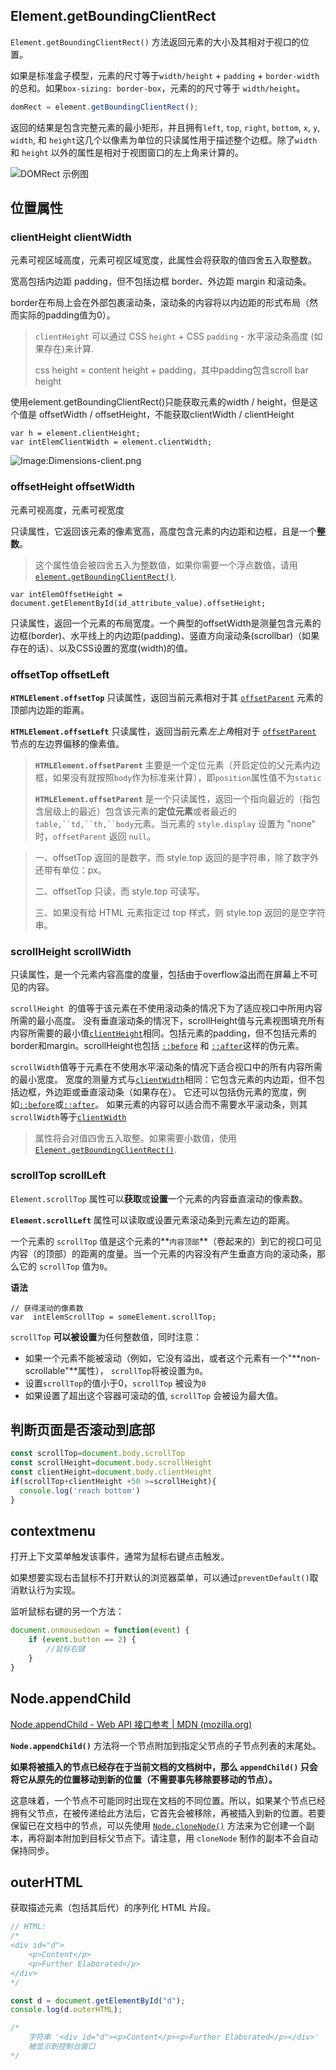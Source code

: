 ## Element.getBoundingClientRect

`Element.getBoundingClientRect()` 方法返回元素的大小及其相对于视口的位置。

如果是标准盒子模型，元素的尺寸等于`width/height` + `padding` + `border-width`的总和。如果`box-sizing: border-box`，元素的的尺寸等于 `width/height`。

```js
domRect = element.getBoundingClientRect();
```

返回的结果是包含完整元素的最小矩形，并且拥有`left`, `top`, `right`, `bottom`, `x`, `y`, `width`, 和 `height`这几个以像素为单位的只读属性用于描述整个边框。除了`width` 和 `height` 以外的属性是相对于视图窗口的左上角来计算的。

![DOMRect 示例图](assets/DOM.assets/rect.png)

## 位置属性

### clientHeight clientWidth

元素可视区域高度，元素可视区域宽度，此属性会将获取的值四舍五入取整数。

宽高包括内边距 padding，但不包括边框 border、外边距 margin 和滚动条。

border在布局上会在外部包裹滚动条，滚动条的内容将以内边距的形式布局（然而实际的padding值为0）。

> `clientHeight` 可以通过 CSS `height` + CSS `padding` - 水平滚动条高度 (如果存在)来计算.
>
> css height = content height +  padding，其中padding包含scroll bar height

使用element.getBoundingClientRect()只能获取元素的width / height，但是这个值是 offsetWidth / offsetHeight，不能获取clientWidth / clientHeight

```
var h = element.clientHeight;
var intElemClientWidth = element.clientWidth;
```

![Image:Dimensions-client.png](imgs/=Dimensions-client.png)

### offsetHeight offsetWidth

元素可视高度，元素可视宽度

只读属性，它返回该元素的像素宽高，高度包含元素的内边距和边框，且是一个**整数**。

> 这个属性值会被四舍五入为整数值，如果你需要一个浮点数值，请用 [`element.getBoundingClientRect()`](https://developer.mozilla.org/zh-CN/docs/Web/API/Element/getBoundingClientRect).

```
var intElemOffsetHeight = document.getElementById(id_attribute_value).offsetHeight;
```

只读属性，返回一个元素的布局宽度。一个典型的offsetWidth是测量包含元素的边框(border)、水平线上的内边距(padding)、竖直方向滚动条(scrollbar)（如果存在的话）、以及CSS设置的宽度(width)的值。

### offsetTop offsetLeft

**`HTMLElement.offsetTop`** 只读属性，返回当前元素相对于其 [`offsetParent`](https://developer.mozilla.org/zh-CN/docs/Web/API/HTMLElement/offsetParent) 元素的顶部内边距的距离。

 **`HTMLElement.offsetLeft`** 只读属性，返回当前元素*左上角*相对于  [`offsetParent`](https://developer.mozilla.org/zh-CN/docs/Web/API/HTMLElement/offsetParent) 节点的左边界偏移的像素值。

> **`HTMLElement.offsetParent`** 主要是一个定位元素（开启定位的父元素内边框，如果没有就按照`body`作为标准来计算），即`position`属性值不为`static`
>
> **`HTMLElement.offsetParent`** 是一个只读属性，返回一个指向最近的（指包含层级上的最近）包含该元素的**定位元素**或者最近的 `table,``td,``th,``body`元素。当元素的 `style.display` 设置为 "none" 时，`offsetParent` 返回 `null`。

> 一、offsetTop 返回的是数字，而 style.top 返回的是字符串，除了数字外还带有单位：px。
>
> 二、offsetTop 只读，而 style.top 可读写。
>
> 三、如果没有给 HTML 元素指定过 top 样式，则 style.top 返回的是空字符串。

### scrollHeight scrollWidth

只读属性，是一个元素内容高度的度量，包括由于overflow溢出而在屏幕上不可见的内容。

`scrollHeight `的值等于该元素在不使用滚动条的情况下为了适应视口中所用内容所需的最小高度。 没有垂直滚动条的情况下，scrollHeight值与元素视图填充所有内容所需要的最小值[`clientHeight`](https://developer.mozilla.org/zh-CN/docs/Web/API/Element/clientHeight)相同。包括元素的padding，但不包括元素的border和margin。scrollHeight也包括 [`::before`](https://developer.mozilla.org/zh-CN/docs/Web/CSS/::before) 和 [`::after`](https://developer.mozilla.org/zh-CN/docs/Web/CSS/::after)这样的伪元素。

`scrollWidth`值等于元素在不使用水平滚动条的情况下适合视口中的所有内容所需的最小宽度。 宽度的测量方式与[`clientWidth`](https://developer.mozilla.org/zh-CN/docs/Web/API/Element/clientWidth)相同：它包含元素的内边距，但不包括边框，外边距或垂直滚动条（如果存在）。 它还可以包括伪元素的宽度，例如[`::before`](https://developer.mozilla.org/zh-CN/docs/Web/CSS/::before)或[`::after`](https://developer.mozilla.org/zh-CN/docs/Web/CSS/::after)。 如果元素的内容可以适合而不需要水平滚动条，则其`scrollWidth`等于[`clientWidth`](https://developer.mozilla.org/zh-CN/docs/Web/API/Element/clientWidth)

> 属性将会对值四舍五入取整。如果需要小数值，使用[`Element.getBoundingClientRect()`](https://developer.mozilla.org/zh-CN/docs/Web/API/Element/getBoundingClientRect).

### scrollTop scrollLeft

`Element.scrollTop` 属性可以**获取**或**设置**一个元素的内容垂直滚动的像素数。

**`Element.scrollLeft`** 属性可以读取或设置元素滚动条到元素左边的距离。

一个元素的 `scrollTop` 值是这个元素的**`内容顶部`**（卷起来的）到它的视口可见内容（的顶部）的距离的度量。当一个元素的内容没有产生垂直方向的滚动条，那么它的 `scrollTop` 值为`0`。

**语法**

```
// 获得滚动的像素数
var  intElemScrollTop = someElement.scrollTop;
```

`scrollTop` **可以被设置**为任何整数值，同时注意：

- 如果一个元素不能被滚动（例如，它没有溢出，或者这个元素有一个"**non-scrollable"**属性）， `scrollTop`将被设置为`0`。
- 设置`scrollTop`的值小于0，`scrollTop` 被设为`0`
- 如果设置了超出这个容器可滚动的值, `scrollTop` 会被设为最大值。


## 判断页面是否滚动到底部

```js
const scrollTop=document.body.scrollTop
const scrollHeight=document.body.scrollHeight
const clientHeight=document.body.clientHeight
if(scrollTop+clientHeight +50 >=scrollHeight){
  console.log('reach bottom')
}
```

## contextmenu

打开上下文菜单触发该事件，通常为鼠标右键点击触发。

如果想要实现右击鼠标不打开默认的浏览器菜单，可以通过`preventDefault()`取消默认行为实现。

监听鼠标右键的另一个方法：

```js
document.onmousedown = function(event) {
	if (event.button == 2) {
    	//鼠标右键
    }
}
```

## Node.appendChild

[Node.appendChild - Web API 接口参考 | MDN (mozilla.org)](https://developer.mozilla.org/zh-CN/docs/Web/API/Node/appendChild)

**`Node.appendChild()`** 方法将一个节点附加到指定父节点的子节点列表的末尾处。

**如果将被插入的节点已经存在于当前文档的文档树中，那么 `appendChild()` 只会将它从原先的位置移动到新的位置（不需要事先移除要移动的节点）。**

这意味着，一个节点不可能同时出现在文档的不同位置。所以，如果某个节点已经拥有父节点，在被传递给此方法后，它首先会被移除，再被插入到新的位置。若要保留已在文档中的节点，可以先使用 [`Node.cloneNode()`](https://developer.mozilla.org/zh-CN/docs/Web/API/Node/cloneNode) 方法来为它创建一个副本，再将副本附加到目标父节点下。请注意，用 `cloneNode` 制作的副本不会自动保持同步。

## outerHTML

获取描述元素（包括其后代）的序列化 HTML 片段。

```js
// HTML:
/*
<div id="d">
    <p>Content</p>
    <p>Further Elaborated</p>
</div>
*/

const d = document.getElementById("d");
console.log(d.outerHTML);

/*
    字符串 '<div id="d"><p>Content</p><p>Further Elaborated</p></div>'
    被显示到控制台窗口
*/
```

